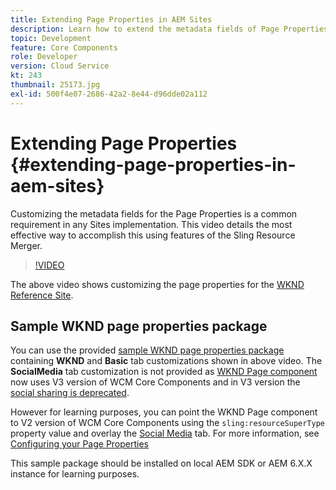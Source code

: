 ```yaml
---
title: Extending Page Properties in AEM Sites
description: Learn how to extend the metadata fields of Page Properties in Adobe Experience Manager Sites. This video details the most effective way to accomplish this using features of the Sling Resource Merger.
topic: Development
feature: Core Components
role: Developer
version: Cloud Service
kt: 243
thumbnail: 25173.jpg
exl-id: 500f4e07-2686-42a2-8e44-d96dde02a112
---
```

# Extending Page Properties {#extending-page-properties-in-aem-sites}

Customizing the metadata fields for the Page Properties is a common requirement in any Sites implementation. This video details the most effective way to accomplish this using features of the Sling Resource Merger.

>[!VIDEO](https://video.tv.adobe.com/v/25173?quality=12&learn=on)

The above video shows customizing the page properties for the [WKND Reference Site](https://github.com/adobe/aem-guides-wknd).

## Sample WKND page properties package

You can use the provided [sample WKND page properties package](./assets/WKND-PageProperties-Example-Dialog-1.0.zip) containing **WKND** and **Basic** tab customizations shown in above video. The **SocialMedia** tab customization is not provided as [WKND Page component](https://github.com/adobe/aem-guides-wknd/blob/main/ui.apps/src/main/content/jcr_root/apps/wknd/components/page/.content.xml#L5) now uses V3 version of WCM Core Components and in V3 version the [social sharing is deprecated](https://github.com/adobe/aem-core-wcm-components/pull/1930). 

However for learning purposes, you can point the WKND Page component to V2 version of WCM Core Components using the `sling:resourceSuperType` property value and overlay the [Social Media](https://github.com/adobe/aem-core-wcm-components/blob/main/content/src/content/jcr_root/apps/core/wcm/components/page/v2/page/_cq_dialog/.content.xml#L95) tab. For more information, see [Configuring your Page Properties](https://experienceleague.adobe.com/docs/experience-manager-65/developing/extending-aem/page-properties-views.html#configuring-your-page-properties)

This sample package should be installed on local AEM SDK or AEM 6.X.X instance for learning purposes.
